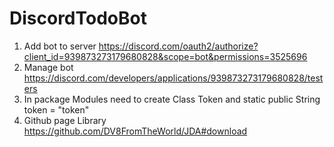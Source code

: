 # DiscordTodoBot
1.  Add bot to server https://discord.com/oauth2/authorize?client_id=939873273179680828&scope=bot&permissions=3525696
2.  Manage bot https://discord.com/developers/applications/939873273179680828/testers
3. In package Modules need to create Class Token and static public String token = "token"
4. Github page Library https://github.com/DV8FromTheWorld/JDA#download